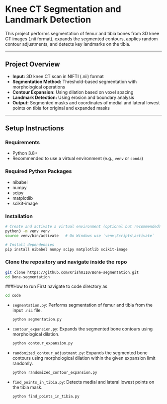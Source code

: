 # Knee CT Segmentation and Landmark Detection

This project performs segmentation of femur and tibia bones from 3D knee CT images (.nii format), expands the segmented contours, applies random contour adjustments, and detects key landmarks on the tibia.

---

## Project Overview

- **Input:** 3D knee CT scan in NIFTI (.nii) format
- **Segmentation Method:** Threshold-based segmentation with morphological operations
- **Contour Expansion:** Using dilation based on voxel spacing
- **Landmark Detection:** Using erosion and boundary analysis
- **Output:** Segmented masks and coordinates of medial and lateral lowest points on tibia for original and expanded masks

---

## Setup Instructions

### Requirements

- Python 3.8+
- Recommended to use a virtual environment (e.g., `venv` or `conda`)

### Required Python Packages

- nibabel
- numpy
- scipy
- matplotlib
- scikit-image

### Installation

```bash
# Create and activate a virtual environment (optional but recommended)
python3 -m venv venv
source venv/bin/activate   # On Windows use `venv\Scripts\activate`

# Install dependencies
pip install nibabel numpy scipy matplotlib scikit-image
```
### Clone the repository and navigate inside the repo
```bash
git clone https://github.com/Krish0110/Bone-segmentation.git
cd Bone-segmentation
```
###How to run
First navigate to code directory as
```bash
cd code
```
- `segmentation.py`: Performs segmentation of femur and tibia from the input `.nii` file.
  ```bash
  python segmentation.py
  ```
- `contour_expansion.py`: Expands the segmented bone contours using morphological dilation.
  ```bash
  python contour_expansion.py
  ```
- `randomized_contour_adjustment.py`: Expands the segmented bone contours using morphological dilation within the given expansion limit randomly.
  ```bash
  python randomized_contour_expansion.py
  ```
- `find_points_in_tibia.py`: Detects medial and lateral lowest points on the tibia mask.
  ```bash
  python find_points_in_tibia.py 
  ```

